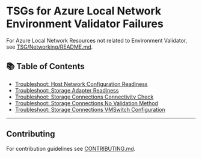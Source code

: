 # TSGs for Azure Local Network Environment Validator Failures

For Azure Local Network Resources not related to Environment Validator, see [TSG/Networking/README.md](../../Networking/README.md).

## 📚 Table of Contents

- [Troubleshoot: Host Network Configuration Readiness](Troubleshoot-Network-Test-HostNetworkConfigurationReadiness.md)
- [Troubleshoot: Storage Adapter Readiness](Troubleshoot-Network-Test-StorageAdapterReadiness.md)
- [Troubleshoot: Storage Connections Connectivity Check](Troubleshoot-Network-Test-StorageConnections-ConnectivityCheck.md)
- [Troubleshoot: Storage Connections No Validation Method](Troubleshoot-Network-Test-StorageConnections-NoValidationMethod.md)
- [Troubleshoot: Storage Connections VMSwitch Configuration](Troubleshoot-Network-Test-StorageConnections-VMSwitch-Configuration.md)

---

## Contributing

For contribution guidelines see [CONTRIBUTING.md](CONTRIBUTING.md).
